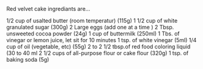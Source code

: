 Red velvet cake ingrediants are...


1/2 cup of usalted butter (room temperatur) (115g)
1 1/2 cup of white granulated sugar (300g)
2 Large eggs (add one at a time )
2 Tbsp. unsweeted cocoa powder (24g)
1 cup of buttermilk (250ml)
1 Tbs. of vinegar or lemon juice, let sit for 10 minutes
1 tsp. of white vinegar (5ml)
1/4 cup of oil (vegetable, etc) (55g)
2 to 2 1/2 tbsp.of red food coloring liquid (30 to 40 ml
2 1/2 cups of all-purpose flour or cake flour (320g)
1 tsp. of baking soda (5g)